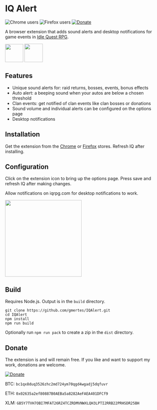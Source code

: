 IQ Alert
===============
![Chrome users](https://img.shields.io/chrome-web-store/users/nhjapojbdgmjlnmlenegefgfjannjchb?label=Chrome%20users)
![Firefox users](https://img.shields.io/amo/users/iqalert?label=Firefox%20users)
[![Donate](https://img.shields.io/badge/Donate-PayPal-green.svg)](https://www.paypal.com/donate?business=5GY9A82PFY38W&no_recurring=1&currency_code=EUR)

A browser extension that adds sound alerts and desktop notifications for game events 
in [Idle Quest RPG](https://www.iqrpg.com/).

[<img src="https://user-images.githubusercontent.com/13658335/138092194-303708fb-9a4e-4e3f-a1dc-74baff1e45c9.png" height="59"/>](https://chrome.google.com/webstore/detail/iqalert/nhjapojbdgmjlnmlenegefgfjannjchb)
[<img src="https://user-images.githubusercontent.com/13658335/138086366-8deee659-16c3-4621-b3f0-eaf4cb6ed9ba.png" height="60"/>](https://addons.mozilla.org/firefox/addon/iqalert/)


Features
------------
- Unique sound alerts for: raid returns, bosses, events, bonus effects
- Auto alert: a beeping sound when your autos are below a chosen threshold
- Clan events: get notified of clan events like clan bosses or donations
- Sound volume and individual alerts can be configured on the options page
- Desktop notifications

Installation
--
Get the extension from the [Chrome](https://chrome.google.com/webstore/detail/iqalert/nhjapojbdgmjlnmlenegefgfjannjchb) or [Firefox](https://addons.mozilla.org/firefox/addon/iqalert/) stores. Refresh IQ after installing.

Configuration
-- 
Click on the extension icon to bring up the options page. Press save and refresh IQ after making changes.

Allow notifications on iqrpg.com for desktop notifications to work.

<img width="250" src="https://user-images.githubusercontent.com/13658335/168467126-dffa19f1-c117-4a2f-9c3d-c3bb056d525c.png"/>


Build
------------
Requires Node.js. Output is in the `build` directory.
```
git clone https://github.com/gmertes/IQAlert.git
cd IQAlert
npm install
npm run build
```
Optionally run `npm run pack` to create a zip in the `dist` directory.

Donate
----
The extension is and will remain free. If you like and want to support my work, donations are welcome.

[![Donate](https://img.shields.io/badge/Donate-PayPal-green.svg)](https://www.paypal.com/donate?business=5GY9A82PFY38W&no_recurring=1&currency_code=EUR)

BTC: `bc1qx8duq3526zhc2md724ym70qgd4wgadj5dqfuvr`

ETH: `0x02635a2ef80887B0AEBa5a8282AeFAEA401DFCf9`

XLM: `GB5Y7TVH7OBI7MFAT26RZ4TCZRDMVNWXLQH3LPTI2RRB22PRHSDR25BH`
